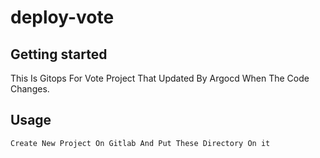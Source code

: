 # deploy-vote



## Getting started

This Is Gitops For Vote Project That Updated By Argocd When The Code Changes.
## Usage 
```
Create New Project On Gitlab And Put These Directory On it
``` 
